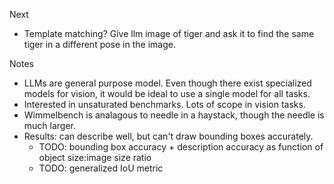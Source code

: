 Next
- Template matching? Give llm image of tiger and ask it to find the same tiger in a different pose in the image.

Notes
- LLMs are general purpose model. Even though there exist specialized models for vision, it would be ideal to use a single model for all tasks.
- Interested in unsaturated benchmarks. Lots of scope in vision tasks.
- Wimmelbench is analagous to needle in a haystack, though the needle is much larger.
- Results: can describe well, but can't draw bounding boxes accurately.
  - TODO: bounding box accuracy + description accuracy as function of object size:image size ratio
  - TODO: generalized IoU metric
